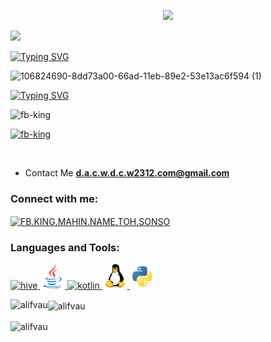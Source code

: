 <!-- Github README -->
<p align="center"><a href="https://github.com/axontor231">
<img height="165" src="https://github-readme-stats.vercel.app/api?username=ax-ontor&show_icons=true&include_all_commits=true&theme=react&cache_seconds=3200&hide_border=true" /></a>
   
<a href="https://github.com/axontor231"><img src="https://github-readme-stats.vercel.app/api/top-langs/?username=ax-ontor&layout=compact&theme=react&hide_border=true" />
</a></p>



[![Typing SVG](https://readme-typing-svg.herokuapp.com?color=%23F72121&size=25&duration=7000¢er=true&vCenter=true&multiline=true&height=100&lines=%F0%9F%91%8F+WLC+AX_ONTOR+PROFILE+%F0%9F%91%8F)](https://git.io/typing-svg)
 
![106824690-8dd73a00-66ad-11eb-89e2-53e13ac6f594 (1)](https://user-images.githubusercontent.com/79738922/150628863-e161ecb3-06fe-4656-be20-9122ed533309.gif)
 
 
[![Typing SVG](https://readme-typing-svg.herokuapp.com?color=%23F70B10&size=27&lines=☠️+Assalamu+Alaikum+🖤;+Wellcome_to_my_profile☠️WHITE_DEVIL_CYBER_WARRIORS;Thank+You+Everyone+Love+All)](https://git.io/typing-svg)
 
 
<p align="left"> <img src="https://komarev.com/ghpvc/?username=alifvau&label=Profile%20views&color=0e75b6&style=flat" alt="fb-king" /> </p>
 
<p align="left"> <a href="https://github.com/ryo-ma/github-profile-trophy"><img src="https://github-profile-trophy.vercel.app/?username=fb-king" alt="fb-king" /></a> </p>
 
<p align="left"> <a href="https://twitter.com/" target="blank"><img src="https://img.shields.io/twitter/follow/?logo=twitter&style=for-the-badge" alt="" /></a> </p>
 
- Contact Me **d.a.c.w.d.c.w2312.com@gmail.com**
 
<h3 align="left">Connect with me:</h3>
<p align="left">
<a href="https://www.facebook.com/ax.ontor.231" target="blank"><img align="center" src="https://raw.githubusercontent.com/rahuldkjain/github-profile-readme-generator/master/src/images/icons/Social/facebook.svg" alt="FB.KING.MAHIN.NAME.TOH.SONSO" height="30" width="40" /></a>
</p>
 
<h3 align="left">Languages and Tools:</h3>
<p align="left"> <a href="https://hive.apache.org/" target="_blank" rel="noreferrer"> <img src="https://www.vectorlogo.zone/logos/apache_hive/apache_hive-icon.svg" alt="hive" width="40" height="40"/> </a> <a href="https://www.java.com" target="_blank" rel="noreferrer"> <img src="https://raw.githubusercontent.com/devicons/devicon/master/icons/java/java-original.svg" alt="java" width="40" height="40"/> </a> <a href="https://kotlinlang.org" target="_blank" rel="noreferrer"> <img src="https://www.vectorlogo.zone/logos/kotlinlang/kotlinlang-icon.svg" alt="kotlin" width="40" height="40"/> </a> <a href="https://www.linux.org/" target="_blank" rel="noreferrer"> <img src="https://raw.githubusercontent.com/devicons/devicon/master/icons/linux/linux-original.svg" alt="linux" width="40" height="40"/> </a> <a href="https://www.python.org" target="_blank" rel="noreferrer"> <img src="https://raw.githubusercontent.com/devicons/devicon/master/icons/python/python-original.svg" alt="python" width="40" height="40"/> </a> </p>
 
<p><img align="left" src="https://github-readme-stats.vercel.app/api/top-langs?username=alifvau&show_icons=true&locale=en&layout=compact" alt="alifvau" /></p>
 
<p> <img align="center" src="https://github-readme-stats.vercel.app/api?username=alifvau&show_icons=true&locale=en" alt="alifvau" /></p>
 
<p><img align="center" src="https://github-readme-streak-stats.herokuapp.com/?user=alifvau&" alt="alifvau" /></p>
 
